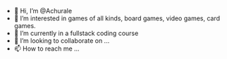 - 👋 Hi, I’m @Achurale
- 👀 I’m interested in games of all kinds, board games, video games, card games.
- 🌱 I’m currently in a fullstack coding course
- 💞️ I’m looking to collaborate on ...
- 📫 How to reach me ...

<!---
Achurale/Achurale is a ✨ special ✨ repository because its `README.md` (this file) appears on your GitHub profile.
You can click the Preview link to take a look at your changes.
--->
